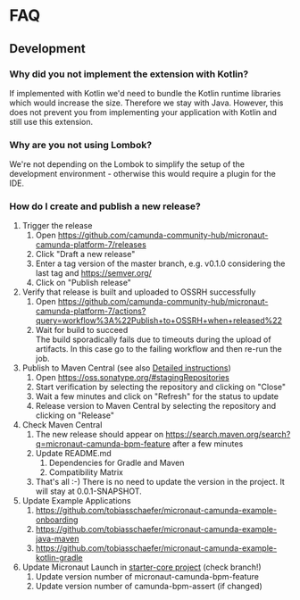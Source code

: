 # FAQ

## Development
### Why did you not implement the extension with Kotlin?
If implemented with Kotlin we'd need to bundle the Kotlin runtime libraries which would increase the size. Therefore we stay with Java. However, this does not prevent you from implementing your application with Kotlin and still use this extension.

### Why are you not using Lombok?
We're not depending on the Lombok to simplify the setup of the development environment - otherwise this would require a plugin for the IDE.

### How do I create and publish a new release?

1. Trigger the release
   1. Open https://github.com/camunda-community-hub/micronaut-camunda-platform-7/releases
   2. Click "Draft a new release"
   3. Enter a tag version of the master branch, e.g. v0.1.0 considering the last tag and https://semver.org/
   4. Click on "Publish release"
2. Verify that release is built and uploaded to OSSRH successfully
   1. Open https://github.com/camunda-community-hub/micronaut-camunda-platform-7/actions?query=workflow%3A%22Publish+to+OSSRH+when+released%22
   2. Wait for build to succeed  
   The build sporadically fails due to timeouts during the upload of artifacts. In this case go to the failing workflow and then re-run the job.
3. Publish to Maven Central (see also [Detailed instructions](https://central.sonatype.org/pages/releasing-the-deployment.html))
   1. Open https://oss.sonatype.org/#stagingRepositories
   2. Start verification by selecting the repository and clicking on "Close"
   3. Wait a few minutes and click on "Refresh" for the status to update
   4. Release version to Maven Central by selecting the repository and clicking on "Release"
4. Check Maven Central
   1. The new release should appear on https://search.maven.org/search?q=micronaut-camunda-bpm-feature after a few minutes
   2. Update README.md
      1. Dependencies for Gradle and Maven
      2. Compatibility Matrix
   3. That's all :-) There is no need to update the version in the project. It will stay at 0.0.1-SNAPSHOT.
5. Update Example Applications
   1. https://github.com/tobiasschaefer/micronaut-camunda-example-onboarding
   2. https://github.com/tobiasschaefer/micronaut-camunda-example-java-maven
   3. https://github.com/tobiasschaefer/micronaut-camunda-example-kotlin-gradle
6. Update Micronaut Launch in [starter-core project](https://github.com/micronaut-projects/micronaut-starter/blob/2.4.x/starter-core/src/main/resources/pom.xml) (check branch!)
   1. Update version number of micronaut-camunda-bpm-feature
   2. Update version number of camunda-bpm-assert (if changed)

